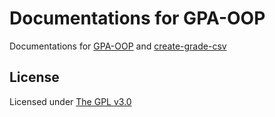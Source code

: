 # Documentations for GPA-OOP

Documentations for [GPA-OOP](https://github.com/khongsomeo/GPA-OOP) and [create-grade-csv](https://github.com/khongsomeo/create-grade-csv)

## License
Licensed under [The GPL v3.0](LICENSE)
